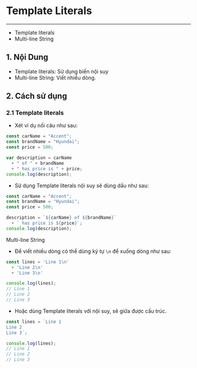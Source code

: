 # Template Literals
---
- Template literals
- Multi-line String

## 1. Nội Dung
- Template literals: Sử dụng biến nội suy
- Multi-line String: Viết nhiều dòng.

## 2. Cách sử dụng
### 2.1 Template literals
- Xét ví dụ nối câu như sau:
```js
const carName = "Accent";
const brandName = "Hyundai";
const price = 500;

var description = carName 
  + " of " + brandName 
  + " has price is " + price;
console.log(description);
```
- Sử dụng Template literals nội suy sẽ dùng dấu như sau:
```js
const carName = "Accent";
const brandName = "Hyundai";
const price = 500;

description = `${carName} of ${brandName}`
  + ` has price is ${price}`;
console.log(description);
```

Multi-line String
- Để viết nhiều dòng có thể dùng ký tự `\n` để xuống dòng như sau:
```js
const lines = 'Line 1\n'
  + 'Line 2\n'
  + 'Line 3\n'

console.log(lines);
// Line 1
// Line 2
// Line 3
```
- Hoặc dùng Template literals với nội suy, sẽ giữa được cấu trúc.
```js
const lines = `Line 1
Line 2
Line 3`;

console.log(lines);
// Line 1
// Line 2
// Line 3
```